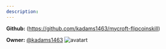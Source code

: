 ```yaml
---
description: 
---
```



**Github:** (https://github.com/kadams1463/mycroft-flipcoinskill)

**Owner:** [@kadams1463](https://github.com/kadams1463) ![avatart](https://avatars3.githubusercontent.com/u/44598379?v=4)

